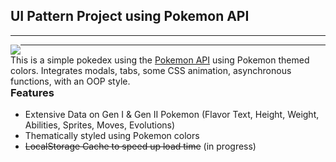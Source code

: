 ## UI Pattern Project using Pokemon API
<hr>

<img src="https://raw.githubusercontent.com/PokeAPI/sprites/master/sprites/pokemon/25.png" style="float:left;" /> <span style="float: left;">This is a simple pokedex using the [Pokemon API](https://pokeapi.co) using Pokemon themed colors. Integrates modals, tabs, some CSS animation, asynchronous functions, with an OOP style.</span>

<hr>

### Features
- Extensive Data on Gen I &amp; Gen II Pokemon
    (Flavor Text, Height, Weight, Abilities, Sprites, Moves, Evolutions)
- Thematically styled using Pokemon colors
- ~~LocalStorage Cache to speed up load time~~ (in progress)


